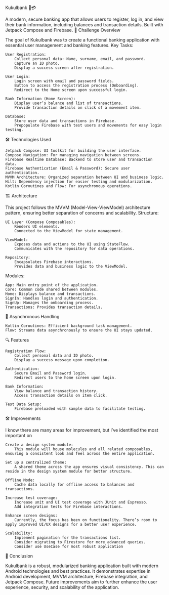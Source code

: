 Kukulbank 📱💳

A modern, secure banking app that allows users to register, log in, and view their bank information, including balances and transaction details. Built with Jetpack Compose and Firebase.
🚀 Challenge Overview

The goal of Kukulbank was to create a functional banking application with essential user management and banking features.
Key Tasks:

    User Registration:
        Collect personal data: Name, surname, email, and password.
        Capture an ID photo.
        Display a success screen after registration.

    User Login:
        Login screen with email and password fields.
        Button to access the registration process (Onboarding).
        Redirect to the Home screen upon successful login.

    Bank Information (Home Screen):
        Display user’s balance and list of transactions.
        Provide transaction details on click of a movement item.

    Database:
        Store user data and transactions in Firebase.
        Prepopulate Firebase with test users and movements for easy login testing.

🛠️ Technologies Used

    Jetpack Compose: UI toolkit for building the user interface.
    Compose Navigation: For managing navigation between screens.
    Firebase Realtime Database: Backend to store user and transaction data.
    Firebase Authentication (Email & Password): Secure user authentication.
    MVVM Architecture: Organized separation between UI and business logic.
    Hilt: Dependency injection for easier testing and modularization.
    Kotlin Coroutines and Flow: For asynchronous operations.

🏗️ Architecture

This project follows the MVVM (Model-View-ViewModel) architecture pattern, ensuring better separation of concerns and scalability.
Structure:

    UI Layer (Compose Composables):
        Renders UI elements.
        Connected to the ViewModel for state management.

    ViewModel:
        Exposes data and actions to the UI using StateFlow.
        Communicates with the repository for data operations.

    Repository:
        Encapsulates Firebase interactions.
        Provides data and business logic to the ViewModel.

Modules:

    App: Main entry point of the application.
    Core: Common code shared between modules.
    Home: Displays balance and transactions.
    SignIn: Handles login and authentication.
    SignUp: Manages the onboarding process.
    Transactions: Provides transaction details.

🔄 Asynchronous Handling

    Kotlin Coroutines: Efficient background task management.
    Flow: Streams data asynchronously to ensure the UI stays updated.

🔍 Features

    Registration Flow:
        Collect personal data and ID photo.
        Display a success message upon completion.

    Authentication:
        Secure Email and Password login.
        Redirect users to the home screen upon login.

    Bank Information:
        View balance and transaction history.
        Access transaction details on item click.

    Test Data Setup:
        Firebase preloaded with sample data to facilitate testing.

🛠️ Improvements

I know there are many areas for improvement, but I’ve identified the most important on

    Create a design system module:
        This module will house molecules and all related composables, ensuring a consistent look and feel across the entire application.

    Set up a centralized theme:
        A shared theme across the app ensures visual consistency. This can reside in the design system module for better structure.

    Offline Mode:
        Cache data locally for offline access to balances and transactions.

    Increase test coverage:
        Increase unit and UI test coverage with JUnit and Espresso.
        Add integration tests for Firebase interactions.

    Enhance screen designs:
        Currently, the focus has been on functionality. There’s room to apply improved UI/UX designs for a better user experience.

    Scalability:
        Implement pagination for the transactions list.
        Consider migrating to Firestore for more advanced queries.
        Consider use UseCase for most robust application

🤝 Conclusion

Kukulbank is a robust, modularized banking application built with modern Android technologies and best practices. It demonstrates expertise in Android development, MVVM architecture, Firebase integration, and Jetpack Compose. Future improvements aim to further enhance the user experience, security, and scalability of the application.